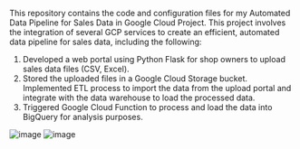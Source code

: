 This repository contains the code and configuration files for my Automated Data Pipeline for Sales Data in Google Cloud Project. This project involves the integration of several GCP services to create an efficient, automated data pipeline for sales data, including the following:

1. Developed a web portal using Python Flask for shop owners to upload sales data files (CSV, Excel).
2. Stored the uploaded files in a Google Cloud Storage bucket. Implemented ETL process to import the data from the upload portal and integrate with the data warehouse to load the processed data. 
3. Triggered Google Cloud Function to process and load the data into BigQuery for analysis purposes.

![image](https://github.com/user-attachments/assets/bbc7faba-b7ed-460a-927b-4c65af25650f)
![image](https://github.com/user-attachments/assets/f3a7977e-148f-4a52-9fe8-d4210855c498)


